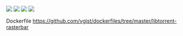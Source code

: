 ![](https://images.microbadger.com/badges/version/gists/libtorrent-rasterbar.svg) ![](https://images.microbadger.com/badges/image/gists/libtorrent-rasterbar.svg) ![](https://img.shields.io/docker/stars/gists/libtorrent-rasterbar.svg) ![](https://img.shields.io/docker/pulls/gists/libtorrent-rasterbar.svg)

Dockerfile <https://github.com/vgist/dockerfiles/tree/master/libtorrent-rasterbar>
